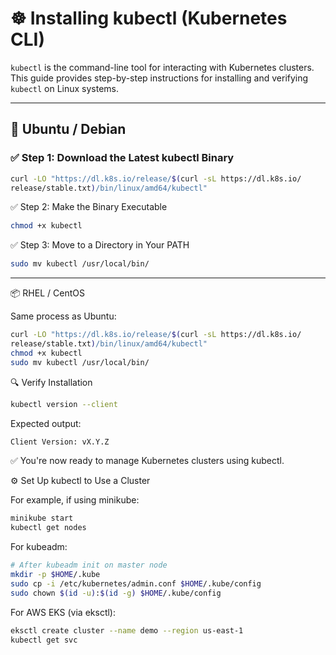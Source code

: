 # ☸️ Installing kubectl (Kubernetes CLI)

`kubectl` is the command-line tool for interacting with Kubernetes clusters. This guide provides step-by-step instructions for installing and verifying `kubectl` on Linux systems.

---

## 🐧 Ubuntu / Debian

### ✅ Step 1: Download the Latest kubectl Binary

```bash
curl -LO "https://dl.k8s.io/release/$(curl -sL https://dl.k8s.io/
release/stable.txt)/bin/linux/amd64/kubectl"

```
✅ Step 2: Make the Binary Executable
```bash
chmod +x kubectl
```
✅ Step 3: Move to a Directory in Your PATH
```bash
sudo mv kubectl /usr/local/bin/
```
---
📦 RHEL / CentOS

Same process as Ubuntu:
```bash
curl -LO "https://dl.k8s.io/release/$(curl -sL https://dl.k8s.io/
release/stable.txt)/bin/linux/amd64/kubectl"
chmod +x kubectl
sudo mv kubectl /usr/local/bin/
```
🔍 Verify Installation
```bash
kubectl version --client
```
Expected output:
```bash
Client Version: vX.Y.Z
```
✅ You're now ready to manage Kubernetes clusters using kubectl.

⚙️ Set Up kubectl to Use a Cluster

For example, if using minikube:
```bash
minikube start
kubectl get nodes
```
For kubeadm:
```bash
# After kubeadm init on master node
mkdir -p $HOME/.kube
sudo cp -i /etc/kubernetes/admin.conf $HOME/.kube/config
sudo chown $(id -u):$(id -g) $HOME/.kube/config
```
For AWS EKS (via eksctl):
```bash
eksctl create cluster --name demo --region us-east-1
kubectl get svc
```